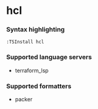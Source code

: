 # hcl

### Syntax highlighting

```vim
:TSInstall hcl
```

### Supported language servers

- terraform_lsp

### Supported formatters

- packer

